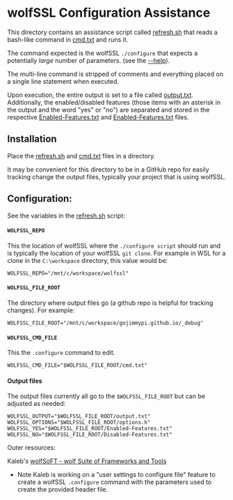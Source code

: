 # wolfSSL Configuration Assistance

This directory contains an assistance script called [refresh.sh](./refresh.sh) that reads a bash-like command in [cmd.txt](./cmd.txt) 
and runs it. 

The command expected is the wolfSSL `./configure` that expects a potentially _large_ number of parameters. (see the [--help](./help.txt)).

The multi-line command is stripped of comments and everything placed on a single line statement when executed.

Upon execution, the entire output is set to a file called [output.txt](./output.txt). Additionally, the enabled/disabled features (those items with an asterisk in the output and the word "yes" or "no") 
are separated and stored in the respective [Enabled-Features.txt](Enabled-Features.txt) and [Enabled-Features.txt](Enabled-Features.txt) files.

## Installation

Place the  [refresh.sh](./refresh.sh) and [cmd.txt](./cmd.txt) files in a directory. 

It may be convenient for this directory to be in a GitHub repo for easily tracking change the output files, typically your project that is using wolfSSL.

## Configuration:

See the variables in the [refresh.sh](./refresh.sh) script:


#### `WOLFSSL_REPO` 

This the location of wolfSSL where the `./configure script` should run and is typically the location of your wolfSSL `git clone`. 
For example in WSL for a clone in the `C:\workspace` directory, this value would be:

`WOLFSSL_REPO="/mnt/c/workspace/wolfssl"`

#### `WOLFSSL_FILE_ROOT`

The directory where output files go (a github repo is helpful for tracking changes). For example:

`WOLFSSL_FILE_ROOT="/mnt/c/workspace/gojimmypi.github.io/_debug"`


#### `WOLFSSL_CMD_FILE`

This the `.configure` command to edit.

`WOLFSSL_CMD_FILE="$WOLFSSL_FILE_ROOT/cmd.txt"`

#### Output files

The output files currently all go to the `$WOLFSSL_FILE_ROOT` but can be adjusted as needed:

```
WOLFSSL_OUTPUT="$WOLFSSL_FILE_ROOT/output.txt"
WOLFSSL_OPTIONS="$WOLFSSL_FILE_ROOT/options.h"
WOLFSSL_YES="$WOLFSSL_FILE_ROOT/Enabled-Features.txt"
WOLFSSL_NO="$WOLFSSL_FILE_ROOT/Disabled-Features.txt"
```

Outer resources:

Kaleb's [wolfSoFT - wolf Suite of Frameworks and Tools](https://github.com/kaleb-himes/wolfSoFT)

* Note Kaleb is working on a "user settings to configure file" feature to create a wolfSSL `.configure` command with the parameters used to create the provided header file.